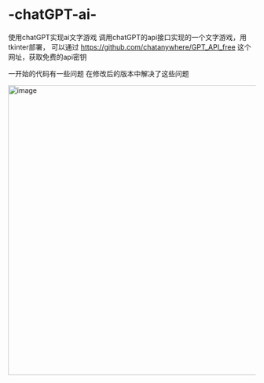 # -chatGPT-ai-
使用chatGPT实现ai文字游戏
调用chatGPT的api接口实现的一个文字游戏，用tkinter部署，
可以通过    https://github.com/chatanywhere/GPT_API_free
这个网址，获取免费的api密钥


一开始的代码有一些问题
在修改后的版本中解决了这些问题

<img width="590" alt="image" src="https://github.com/user-attachments/assets/f66badee-2edc-40b4-82d5-48a4c80f1b1f" />
